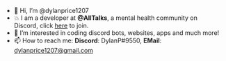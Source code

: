 - 👋 Hi, I’m @dylanprice1207
- 💥 I am a developer at **@AllTalks**, a mental health community on Discord, click [here](https://alltalks.co.uk/discord) to join.
- 👀 I’m interested in coding discord bots, websites, apps and much more!
- 📫 How to reach me: **Discord**: DylanP#9550, **EMail**: dylanprice1207@gmail.com
